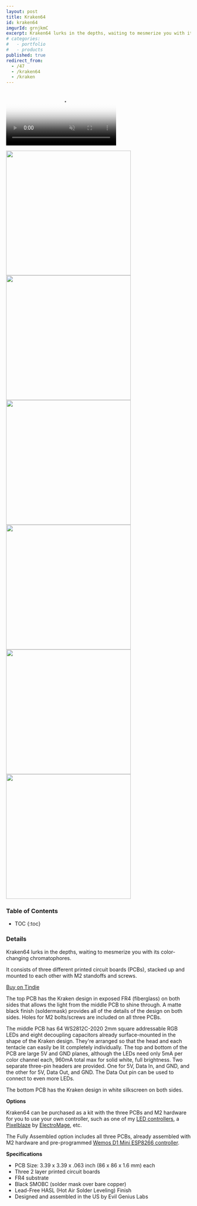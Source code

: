 ```yaml
---
layout: post
title: Kraken64
id: kraken64
imgurId: grnjkmC
excerpt: Kraken64 lurks in the depths, waiting to mesmerize you with its color-changing chromatophores.
# categories:
#   - portfolio
#   - products
published: true
redirect_from:
  - /47
  - /kraken64
  - /kraken
---
```


<video class="post" poster="//i.imgur.com/grnjkmC.png" preload="auto" autoplay="autoplay" muted="muted" loop="loop">
   <source src="//i.imgur.com/grnjkmC.mp4" type="video/mp4">
</video>

<a href="https://i.imgur.com/UVJGjzR.png" target="_blank"><img src="https://i.imgur.com/UVJGjzR.png" style="width:340px"  /></a>
<a href="https://i.imgur.com/fhdideH.png" target="_blank"><img src="https://i.imgur.com/fhdideH.png" style="width:340px"  /></a>
<a href="https://i.imgur.com/DtMyPU4.png" target="_blank"><img src="https://i.imgur.com/DtMyPU4.png" style="width:340px"  /></a>
<a href="https://i.imgur.com/MMBYhc6.png" target="_blank"><img src="https://i.imgur.com/MMBYhc6.png" style="width:340px"  /></a>
<a href="https://i.imgur.com/zTKSD90.png" target="_blank"><img src="https://i.imgur.com/zTKSD90.png" style="width:340px"  /></a>
<a href="https://i.imgur.com/pxNB1D6.png" target="_blank"><img src="https://i.imgur.com/pxNB1D6.png" style="width:340px"  /></a>

<h3>Table of Contents</h3>

- TOC
{:toc}

### Details

Kraken64 lurks in the depths, waiting to mesmerize you with its color-changing chromatophores.

It consists of three different printed circuit boards (PCBs), stacked up and mounted to each other with M2 standoffs and screws.

<a class="btn btn-success" href="https://www.tindie.com/products/24917">Buy on Tindie</a>

The top PCB has the Kraken design in exposed FR4 (fiberglass) on both sides that allows the light from the middle PCB to shine through.  A matte black finish (soldermask) provides all of the details of the design on both sides.  Holes for M2 bolts/screws are included on all three PCBs.

The middle PCB has 64 WS2812C-2020 2mm square addressable RGB LEDs and eight decoupling capacitors already surface-mounted in the shape of the Kraken design.  They're arranged so that the head and each tentacle can easily be lit completely individually.  The top and bottom of the PCB are large 5V and GND planes, although the LEDs need only 5mA per color channel each, 960mA total max for solid white, full brightness.  Two separate three-pin headers are provided.  One for 5V, Data In, and GND, and the other for 5V, Data Out, and GND.  The Data Out pin can be used to connect to even more LEDs.

The bottom PCB has the Kraken design in white silkscreen on both sides.

**Options**

Kraken64 can be purchased as a kit with the three PCBs and M2 hardware for you to use your own controller, such as one of my [LED controllers](https://www.tindie.com/stores/jasoncoon/items), a [Pixelblaze](https://www.bhencke.com/pixelblaze) by [ElectroMage](https://electromage.com), etc.

The Fully Assembled option includes all three PCBs, already assembled with M2 hardware and pre-programmed [Wemos D1 Mini ESP8266 controller](https://www.tindie.com/products/jasoncoon/wemos-d1-mini-esp8266-level-shifter-mini-shield).

**Specifications**

- PCB Size: 3.39 x 3.39 x .063 inch (86 x 86 x 1.6 mm) each
- Three 2 layer printed circuit boards
- FR4 substrate
- Black SMOBC (solder mask over bare copper)
- Lead-Free HASL (Hot Air Solder Leveling) Finish
- Designed and assembled in the US by Evil Genius Labs